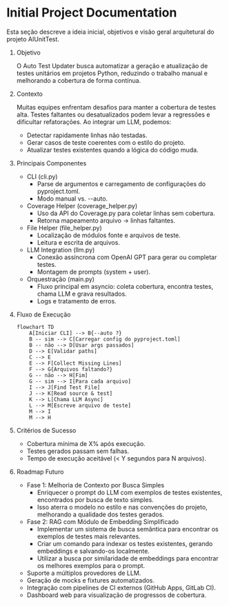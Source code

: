 # Initial Project Documentation

Esta seção descreve a ideia inicial, objetivos e visão geral arquitetural do projeto AIUnitTest.

1. Objetivo

   O Auto Test Updater busca automatizar a geração e atualização de testes unitários em projetos Python,
   reduzindo o trabalho manual e melhorando a cobertura de forma contínua.

2. Contexto

   Muitas equipes enfrentam desafios para manter a cobertura de testes alta. Testes faltantes ou desatualizados
   podem levar a regressões e dificultar refatorações. Ao integrar um LLM, podemos:

   - Detectar rapidamente linhas não testadas.
   - Gerar casos de teste coerentes com o estilo do projeto.
   - Atualizar testes existentes quando a lógica do código muda.

3. Principais Componentes

   - CLI (cli.py)
     - Parse de argumentos e carregamento de configurações do pyproject.toml.
     - Modo manual vs. --auto.
   - Coverage Helper (coverage_helper.py)
     - Uso da API do Coverage.py para coletar linhas sem cobertura.
     - Retorna mapeamento arquivo → linhas faltantes.
   - File Helper (file_helper.py)
     - Localização de módulos fonte e arquivos de teste.
     - Leitura e escrita de arquivos.
   - LLM Integration (llm.py)
     - Conexão assíncrona com OpenAI GPT para gerar ou completar testes.
     - Montagem de prompts (system + user).
   - Orquestração (main.py)
     - Fluxo principal em asyncio: coleta cobertura, encontra testes, chama LLM e grava resultados.
     - Logs e tratamento de erros.

4. Fluxo de Execução

   ```mermaid
   flowchart TD
       A[Iniciar CLI] --> B{--auto ?}
       B -- sim --> C[Carregar config do pyproject.toml]
       B -- não --> D[Usar args passados]
       D --> E[Validar paths]
       C --> E
       E --> F[Collect Missing Lines]
       F --> G{Arquivos faltando?}
       G -- não --> H[Fim]
       G -- sim --> I[Para cada arquivo]
       I --> J[Find Test File]
       J --> K[Read source & test]
       K --> L[Chama LLM Async]
       L --> M[Escreve arquivo de teste]
       M --> I
       M --> H
   ```

5. Critérios de Sucesso

   - Cobertura mínima de X% após execução.
   - Testes gerados passam sem falhas.
   - Tempo de execução aceitável (< Y segundos para N arquivos).

6. Roadmap Futuro

   - Fase 1: Melhoria de Contexto por Busca Simples
     - Enriquecer o prompt do LLM com exemplos de testes existentes, encontrados por busca de texto simples.
     - Isso aterra o modelo no estilo e nas convenções do projeto, melhorando a qualidade dos testes gerados.
   - Fase 2: RAG com Módulo de Embedding Simplificado
     - Implementar um sistema de busca semântica para encontrar os exemplos de testes mais relevantes.
     - Criar um comando para indexar os testes existentes, gerando embeddings e salvando-os localmente.
     - Utilizar a busca por similaridade de embeddings para encontrar os melhores exemplos para o prompt.
   - Suporte a múltiplos provedores de LLM.
   - Geração de mocks e fixtures automatizados.
   - Integração com pipelines de CI externos (GitHub Apps, GitLab CI).
   - Dashboard web para visualização de progressos de cobertura.
